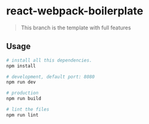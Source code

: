 # react-webpack-boilerplate

> This branch is the template with full features

## Usage

```bash
# install all this dependencies.
npm install

# development, default port: 8080
npm run dev

# production
npm run build

# lint the files
npm run lint
```
